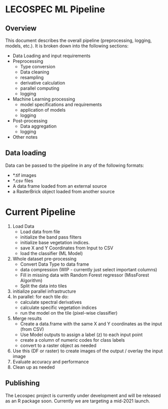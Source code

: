 # LECOSPEC ML Pipeline

## Overview

This document describes the overall pipeline (preprocessing, logging, models, etc.).  It is broken down into the following sections:
* Data Loading and input requirements
* Preprocessing
    * Type conversion
    * Data cleaning
    * resampling
    * derivative calculation
    * parallel computing
    * logging
* Machine Learning processing
    * model specifications and requirements
    * application of models
    * logging
* Post-processing
    * Data aggregation
    * logging
* Other notes


## Data loading

Data can be passed to the pipeline in any of the following formats:
* *.tif images
* *.csv files
* A data frame loaded from an external source
* a RasterBrick object loaded from another source

# Current Pipeline

1. Load Data
    * Load data from file
    * initialize the band pass filters
    * initialize base vegetation indices.
    * save X and Y Coordinates from Input to CSV
    * load the classifier (ML Model)
2. Whole dataset pre-processing
    * Convert Data Type to data frame
    * data compression (WIP - currently just select important columns)
    * Fill in missing data with Random Forest regressor (MissForest Algorithm)
    * Split the data into tiles
3. initialize parallel infrastructure
4. In parallel: for each tile do:
    * calculate spectral derivatives
    * calculate specific vegetation indices
    * run the model on the tile (pixel-wise classifier)
5. Merge results
    * Create a data.frame with the same X and Y coordinates as the input (from CSV)
    * Use Model outputs to assign a label (z) to each input point
    * create a column of numeric codes for class labels
    * convert to a raster object as needed
6. Use this (DF or raster) to create images of the output / overlay the input image
7. Evaluate accuracy and performance
8. Clean up as needed

## Publishing

The Lecospec project is currently under development and will be released as an R package soon.  Currently we are targeting a mid-2021 launch.